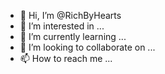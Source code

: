 - 👋 Hi, I’m @RichByHearts
- 👀 I’m interested in ...
- 🌱 I’m currently learning ...
- 💞️ I’m looking to collaborate on ...
- 📫 How to reach me ...

<!---
RichByHearts/RichByHearts is a ✨ special ✨ repository because its `README.md` (this file) appears on your GitHub profile.
You can click the Preview link to take a look at your changes.
--->
